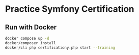 # Practice Symfony Certification

## Run with Docker

```bash
docker compose up -d
docker/composer install
docker/cli php certificationy.php start --training
```
